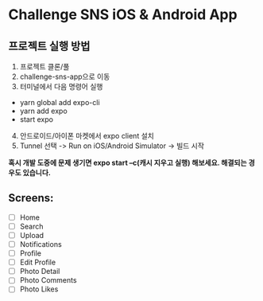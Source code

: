# Challenge SNS iOS & Android App

## 프로젝트 실행 방법

1. 프로젝트 클론/풀
2. challenge-sns-app으로 이동
3. 터미널에서 다음 명령어 실행

- yarn global add expo-cli
- yarn add expo
- start expo

4. 안드로이드/아이폰 마켓에서 expo client 설치
5. Tunnel 선택 -> Run on iOS/Android Simulator -> 빌드 시작

**혹시 개발 도중에 문제 생기면 expo start –c(캐시 지우고 실행) 해보세요. 해결되는 경우도 있습니다.**

## Screens:

- [ ] Home
- [ ] Search
- [ ] Upload
- [ ] Notifications
- [ ] Profile
- [ ] Edit Profile
- [ ] Photo Detail
- [ ] Photo Comments
- [ ] Photo Likes
